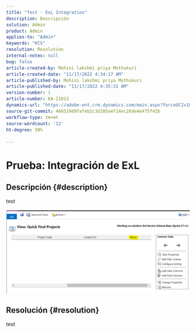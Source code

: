 ```yaml
---
title: "Test - ExL Integration"
description: Descripción
solution: Admin
product: Admin
applies-to: "Admin"
keywords: "KCS"
resolution: Resolution
internal-notes: null
bug: false
article-created-by: Mohini lakshmi priya Mothukuri
article-created-date: "11/17/2022 4:34:17 AM"
article-published-by: Mohini lakshmi priya Mothukuri
article-published-date: "11/17/2022 4:35:31 AM"
version-number: 1
article-number: KA-21013
dynamics-url: "https://adobe-ent.crm.dynamics.com/main.aspx?forceUCI=1&pagetype=entityrecord&etn=knowledgearticle&id=d5c64415-3166-ed11-9561-6045bd006b3d"
source-git-commit: 466519d9fafeb2c3d205a4f14ec26de4e475f42b
workflow-type: tm+mt
source-wordcount: '12'
ht-degree: 50%

---
```


# Prueba: Integración de ExL

## Descripción {#description}

test<br><br>![](assets/___dc58433a-3166-ed11-9561-6045bd006b3d___.png)

## Resolución {#resolution}


test
